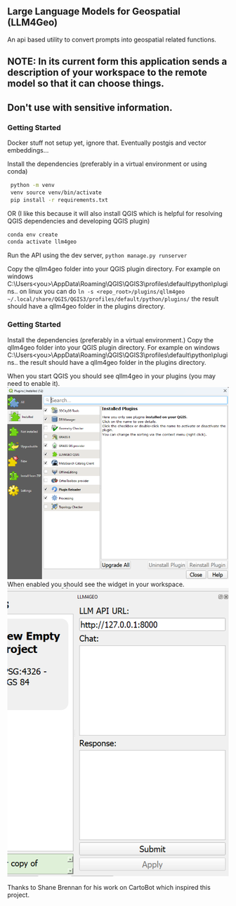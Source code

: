 ## Large Language Models for Geospatial (LLM4Geo)

An api based utility to convert prompts into geospatial related functions.

## NOTE: In its current form this application sends a description of your workspace to the remote model so that it can choose things. 
## Don't use with sensitive information.

### Getting Started

Docker stuff not setup yet, ignore that.  Eventually postgis and vector embeddings...  

Install the dependencies (preferably in a virtual environment or using conda)
 ```bash
  python -m venv 
  venv source venv/bin/activate
  pip install -r requirements.txt
  ```
OR  (I like this because it will also install QGIS which is helpful for resolving QGIS dependencies and developing QGIS plugin)
```bash
conda env create
conda activate llm4geo
```

Run the API using the dev server, `python manage.py runserver`

Copy the qllm4geo folder into your QGIS plugin directory. 
For example on windows C:\Users\<you>\AppData\Roaming\QGIS\QGIS3\profiles\default\python\plugins..
on linux you can do `ln -s <repo_root>/plugins/qllm4geo ~/.local/share/QGIS/QGIS3/profiles/default/python/plugins/`
the result should have a qllm4geo folder in the plugins directory. 
### Getting Started

Install the dependencies (preferably in a virtual environment.)
Copy the qllm4geo folder into your QGIS plugin directory. 
For example on windows C:\Users\<you>\AppData\Roaming\QGIS\QGIS3\profiles\default\python\plugins..
the result should have a qllm4geo folder in the plugins directory.

When you start QGIS you should see qllm4geo in your plugins (you may need to enable it).
![Screenshot of the Plugin Manager with the qllm4geo plugin listed.](docs/assets/PluginWindow.png)
When enabled you should see the widget in your workspace.
![Screenshot of the qllm4geo widget displayed](docs/assets/Widget.png)

Thanks to Shane Brennan for his work on CartoBot which inspired this project.

